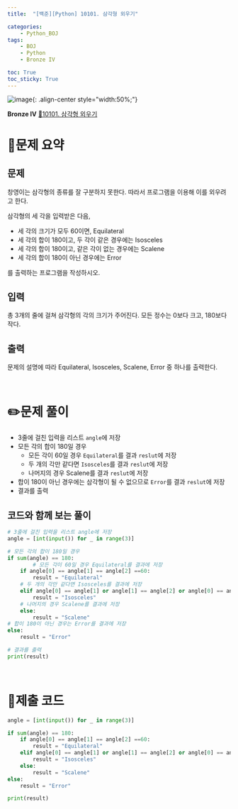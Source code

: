 ```yaml
---
title:  "[백준][Python] 10101. 삼각형 외우기" 

categories: 
    - Python_BOJ
tags: 
    - BOJ
    - Python
    - Bronze IV

toc: True
toc_sticky: True
---
```

![image](https://github.com/user-attachments/assets/32319fe8-99e9-4031-b5d1-9f1909b510dc){: .align-center style="width:50%;"}

**Bronze IV** 
[🔗10101. 삼각형 외우기](https://www.acmicpc.net/problem/10101)

# 📝문제 요약
## 문제

창영이는 삼각형의 종류를 잘 구분하지 못한다. 따라서 프로그램을 이용해 이를 외우려고 한다.

삼각형의 세 각을 입력받은 다음,

- 세 각의 크기가 모두 60이면, Equilateral
- 세 각의 합이 180이고, 두 각이 같은 경우에는 Isosceles
- 세 각의 합이 180이고, 같은 각이 없는 경우에는 Scalene
- 세 각의 합이 180이 아닌 경우에는 Error

를 출력하는 프로그램을 작성하시오.

## 입력

총 3개의 줄에 걸쳐 삼각형의 각의 크기가 주어진다. 모든 정수는 0보다 크고, 180보다 작다.

## 출력

문제의 설명에 따라 Equilateral, Isosceles, Scalene, Error 중 하나를 출력한다.


<br>

# ✏️문제 풀이
- 3줄에 걸친 입력을 리스트 `angle`에 저장
- 모든 각의 합이 180일 경우
    - 모든 각이 60일 경우 `Equilateral`를 결과 `reslut`에 저장
    - 두 개의 각만 같다면 `Isosceles`를 결과 `reslut`에 저장
    - 나머지의 경우 Scalene를 결과 `reslut`에 저장
- 합이 180이 아닌 경우에는 삼각형이 될 수 없으므로 `Error`를 결과 `reslut`에 저장
- 결과를 출력

## 코드와 함께 보는 풀이

```python
# 3줄에 걸친 입력을 리스트 angle에 저장
angle = [int(input()) for _ in range(3)]

# 모든 각의 합이 180일 경우
if sum(angle) == 180:
		# 모든 각이 60일 경우 Equilateral를 결과에 저장
    if angle[0] == angle[1] == angle[2] ==60:
        result = "Equilateral"
    # 두 개의 각만 같다면 Isosceles를 결과에 저장
    elif angle[0] == angle[1] or angle[1] == angle[2] or angle[0] == angle[2]:
        result = "Isosceles"
    # 나머지의 경우 Scalene를 결과에 저장
    else:
        result = "Scalene"
# 합이 180이 아닌 경우는 Error를 결과에 저장
else:
    result = "Error"

# 결과를 출력
print(result)
```

<br>

# 💯제출 코드
```python
angle = [int(input()) for _ in range(3)]

if sum(angle) == 180:
    if angle[0] == angle[1] == angle[2] ==60:
        result = "Equilateral"
    elif angle[0] == angle[1] or angle[1] == angle[2] or angle[0] == angle[2]:
        result = "Isosceles"
    else:
        result = "Scalene"
else:
    result = "Error"

print(result)
```